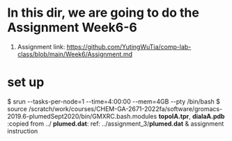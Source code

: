 # In this dir, we are going to do the Assignment Week6-6
 1. Assignment link: https://github.com/YutingWuTia/comp-lab-class/blob/main/Week6/Assignment.md
 
# set up
 $ srun --tasks-per-node=1 --time=4:00:00 --mem=4GB --pty /bin/bash
 $ source /scratch/work/courses/CHEM-GA-2671-2022fa/software/gromacs-2019.6-plumedSept2020/bin/GMXRC.bash.modules
__topolA.tpr__, __dialaA.pdb__ :copied from ../
__plumed.dat__: ref: ../assignment_3/__plumed.dat__ & assignment instruction




